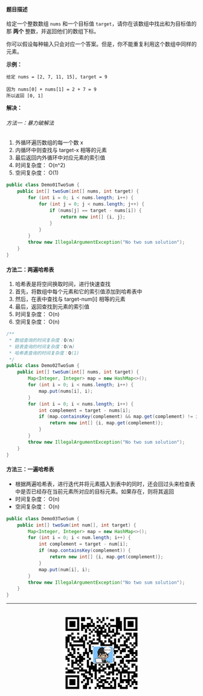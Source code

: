 #### 题目描述

给定一个整数数组 `nums` 和一个目标值 `target`，请你在该数组中找出和为目标值的那 **两个** 整数，并返回他们的数组下标。

你可以假设每种输入只会对应一个答案。但是，你不能重复利用这个数组中同样的元素。

**示例：**

```
给定 nums = [2, 7, 11, 15], target = 9

因为 nums[0] + nums[1] = 2 + 7 = 9
所以返回 [0, 1]
```

**解决：**

###### 方法一：暴力破解法

1. 外循环遍历数组的每一个数 x
2. 内循环中则查找与 target-x 相等的元素
3. 最后返回内外循环中对应元素的索引值
4. 时间复杂度： O(n^2)
5. 空间复杂度： O(1)

```java
public class Demo01TwoSum {
    public int[] twoSum(int[] nums, int target) {
        for (int i = 0; i < nums.length; i++) {
            for (int j = 0; j < nums.length; j++) {
                if (nums[j] == target - nums[i]) {
                    return new int[] {i, j};
                }
            }
        }
        throw new IllegalArgumentException("No two sum solution");
    }
}

```

#### 方法二：两遍哈希表

1. 哈希表是将空间换取时间，进行快速查找
2. 首先，将数组中每个元素和它的索引值添加到哈希表中
3. 然后，在表中查找与 target-num[i] 相等的元素
4. 最后，返回查找到元素的索引值
5. 时间复杂度： O(n)
6. 空间复杂度： O(n)

```java
/**
 * 数组查询的时间复杂度：O(n)
 * 链表查询的时间复杂度：O(n)
 * 哈希表查询的时间复杂度：O(1)
 */
public class Demo02TwoSum {
    public int[] twoSum(int[] nums, int target) {
        Map<Integer, Integer> map = new HashMap<>();
        for (int i = 0; i < nums.length; i++) {
            map.put(nums[i], i);
        }
        for (int i = 0; i < nums.length; i++) {
            int complement = target - nums[i];
            if (map.containsKey(complement) && map.get(complement) != i) {
                return new int[] {i, map.get(complement)};
            }
        }
        throw new IllegalArgumentException("No two sum solution");
    }
}
```

#### 方法三：一遍哈希表

* 根据两遍哈希表，进行迭代并将元素插入到表中的同时，还会回过头来检查表中是否已经存在当前元素所对应的目标元素。如果存在，则将其返回
* 时间复杂度： O(n)
* 空间复杂度： O(n)

```java
public class Demo03TwoSum {
    public int[] twoSum(int num[], int target) {
        Map<Integer, Integer> map = new HashMap<>();
        for (int i = 0; i < num.length; i++) {
            int complement = target - num[i];
            if (map.containsKey(complement)) {
                return new int[] {i, map.get(complement)};
            }
            map.put(num[i], i);
        }
        throw new IllegalArgumentException("No two sum solution");
    }
}
```

<div align="center">
    <hr style="height:1px;"/>
    <br>
    <img width="200px" src="https://github.com/RunCoderHang/LeetCode-Notes/blob/master/image/wxgzh-hang.png"></img>
</div>